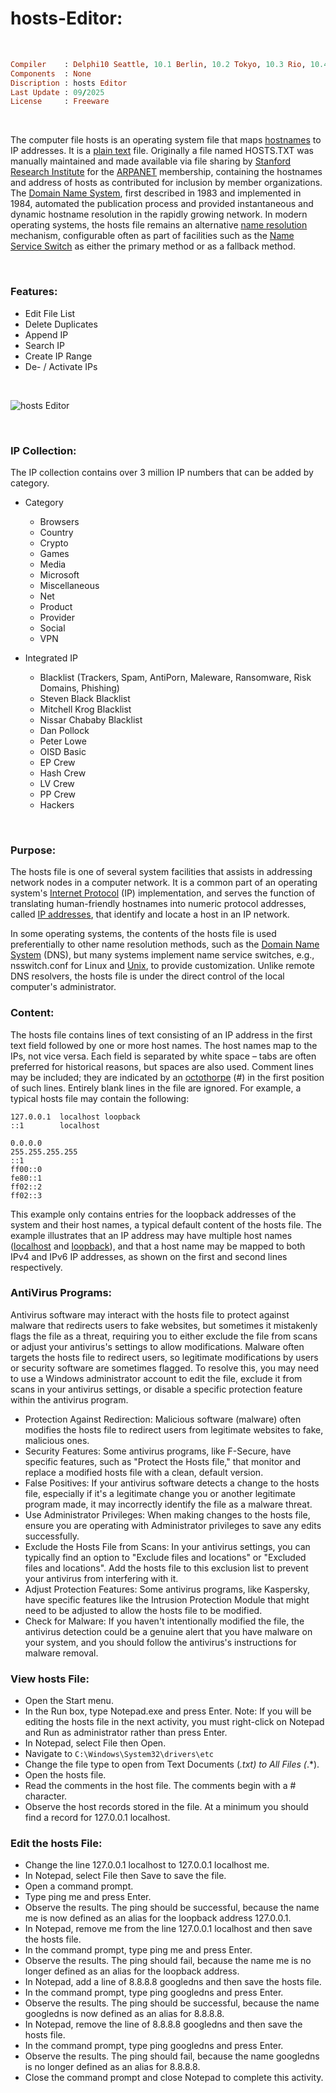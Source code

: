 # hosts-Editor:

</br>

```ruby
Compiler    : Delphi10 Seattle, 10.1 Berlin, 10.2 Tokyo, 10.3 Rio, 10.4 Sydney, 11 Alexandria, 12 Athens
Components  : None
Discription : hosts Editor
Last Update : 09/2025
License     : Freeware
```

</br>

The computer file hosts is an operating system file that maps [hostnames](https://en.wikipedia.org/wiki/Hostname) to IP addresses. It is a [plain text](https://en.wikipedia.org/wiki/Plain_text) file. Originally a file named HOSTS.TXT was manually maintained and made available via file sharing by [Stanford Research Institute](https://en.wikipedia.org/wiki/SRI_International) for the [ARPANET](https://en.wikipedia.org/wiki/Hosts_(file)) membership, containing the hostnames and address of hosts as contributed for inclusion by member organizations. The [Domain Name System](https://en.wikipedia.org/wiki/Hosts_(file)), first described in 1983 and implemented in 1984, automated the publication process and provided instantaneous and dynamic hostname resolution in the rapidly growing network. In modern operating systems, the hosts file remains an alternative [name resolution](https://en.wikipedia.org/wiki/Name_resolution_(computer_systems)) mechanism, configurable often as part of facilities such as the [Name Service Switch](https://en.wikipedia.org/wiki/Hosts_(file)) as either the primary method or as a fallback method.

</br>

### Features:  
* Edit File List
* Delete Duplicates
* Append IP
* Search IP
* Create IP Range
* De- / Activate IPs

</br>

![hosts Editor](https://github.com/user-attachments/assets/e860edfd-ffc3-460a-82f3-b8332dc55c87)

</br>

### IP Collection:  
The IP collection contains over 3 million IP numbers that can be added by category.
* Category
  * Browsers
  * Country
  * Crypto
  * Games
  * Media
  * Microsoft
  * Miscellaneous
  * Net
  * Product
  * Provider
  * Social
  * VPN

* Integrated IP
  * Blacklist (Trackers, Spam, AntiPorn, Maleware, Ransomware, Risk Domains, Phishing)
  * Steven Black Blacklist
  * Mitchell Krog Blacklist
  * Nissar Chababy Blacklist
  * Dan Pollock
  * Peter Lowe
  * OISD Basic
  * EP Crew
  * Hash Crew
  * LV Crew
  * PP Crew
  * Hackers

</br>

### Purpose:  
The hosts file is one of several system facilities that assists in addressing network nodes in a computer network. It is a common part of an operating system's [Internet Protocol](https://en.wikipedia.org/wiki/Internet_Protocol) (IP) implementation, and serves the function of translating human-friendly hostnames into numeric protocol addresses, called [IP addresses](https://en.wikipedia.org/wiki/IP_address), that identify and locate a host in an IP network.

In some operating systems, the contents of the hosts file is used preferentially to other name resolution methods, such as the [Domain Name System](https://en.wikipedia.org/wiki/Domain_Name_System) (DNS), but many systems implement name service switches, e.g., nsswitch.conf for Linux and [Unix](https://en.wikipedia.org/wiki/Unix), to provide customization. Unlike remote DNS resolvers, the hosts file is under the direct control of the local computer's administrator.

### Content:  
The hosts file contains lines of text consisting of an IP address in the first text field followed by one or more host names. The host names map to the IPs, not vice versa. Each field is separated by white space – tabs are often preferred for historical reasons, but spaces are also used. Comment lines may be included; they are indicated by an [octothorpe](https://en.wikipedia.org/wiki/Octothorpe) (#) in the first position of such lines. Entirely blank lines in the file are ignored. For example, a typical hosts file may contain the following:  

```
127.0.0.1  localhost loopback
::1        localhost

0.0.0.0
255.255.255.255
::1
ff00::0
fe80::1
ff02::2
ff02::3
```

This example only contains entries for the loopback addresses of the system and their host names, a typical default content of the hosts file. The example illustrates that an IP address may have multiple host names ([localhost](https://en.wikipedia.org/wiki/Localhost) and [loopback](https://en.wikipedia.org/wiki/Loopback)), and that a host name may be mapped to both IPv4 and IPv6 IP addresses, as shown on the first and second lines respectively.

### AntiVirus Programs:  
Antivirus software may interact with the hosts file to protect against malware that redirects users to fake websites, but sometimes it mistakenly flags the file as a threat, requiring you to either exclude the file from scans or adjust your antivirus's settings to allow modifications. Malware often targets the hosts file to redirect users, so legitimate modifications by users or security software are sometimes flagged. To resolve this, you may need to use a Windows administrator account to edit the file, exclude it from scans in your antivirus settings, or disable a specific protection feature within the antivirus program. 

* Protection Against Redirection:
Malicious software (malware) often modifies the hosts file to redirect users from legitimate websites to fake, malicious ones. 
* Security Features:
Some antivirus programs, like F-Secure, have specific features, such as "Protect the Hosts file," that monitor and replace a modified hosts file with a clean, default version. 
* False Positives:
If your antivirus software detects a change to the hosts file, especially if it's a legitimate change you or another legitimate program made, it may incorrectly identify the file as a malware threat.
* Use Administrator Privileges:
When making changes to the hosts file, ensure you are operating with Administrator privileges to save any edits successfully. 
* Exclude the Hosts File from Scans:
In your antivirus settings, you can typically find an option to "Exclude files and locations" or "Excluded files and locations". Add the hosts file to this exclusion list to prevent your antivirus from interfering with it. 
* Adjust Protection Features:
Some antivirus programs, like Kaspersky, have specific features like the Intrusion Protection Module that might need to be adjusted to allow the hosts file to be modified. 
* Check for Malware:
If you haven't intentionally modified the file, the antivirus detection could be a genuine alert that you have malware on your system, and you should follow the antivirus's instructions for malware removal. 

### View hosts File:
* Open the Start menu.
* In the Run box, type Notepad.exe and press Enter. Note: If you will be editing the hosts file in the next activity, you must right-click on Notepad and Run as administrator rather than press Enter.
* In Notepad, select File then Open.
* Navigate to ```C:\Windows\System32\drivers\etc```
* Change the file type to open from Text Documents (*.txt) to All Files (*.*).
* Open the hosts file.
* Read the comments in the host file. The comments begin with a # character.
* Observe the host records stored in the file. At a minimum you should find a record for 127.0.0.1 localhost.

### Edit the hosts File:
* Change the line 127.0.0.1 localhost to 127.0.0.1 localhost me.
* In Notepad, select File then Save to save the file.
* Open a command prompt.
* Type ping me and press Enter.
* Observe the results. The ping should be successful, because the name me is now defined as an alias for the loopback address 127.0.0.1.
* In Notepad, remove me from the line 127.0.0.1 localhost and then save the hosts file.
* In the command prompt, type ping me and press Enter.
* Observe the results. The ping should fail, because the name me is no longer defined as an alias for the loopback address.
* In Notepad, add a line of 8.8.8.8 googledns and then save the hosts file.
* In the command prompt, type ping googledns and press Enter.
* Observe the results. The ping should be successful, because the name googledns is now defined as an alias for 8.8.8.8.
* In Notepad, remove the line of 8.8.8.8 googledns and then save the hosts file.
* In the command prompt, type ping googledns and press Enter.
* Observe the results. The ping should fail, because the name googledns is no longer defined as an alias for 8.8.8.8.
* Close the command prompt and close Notepad to complete this activity.

